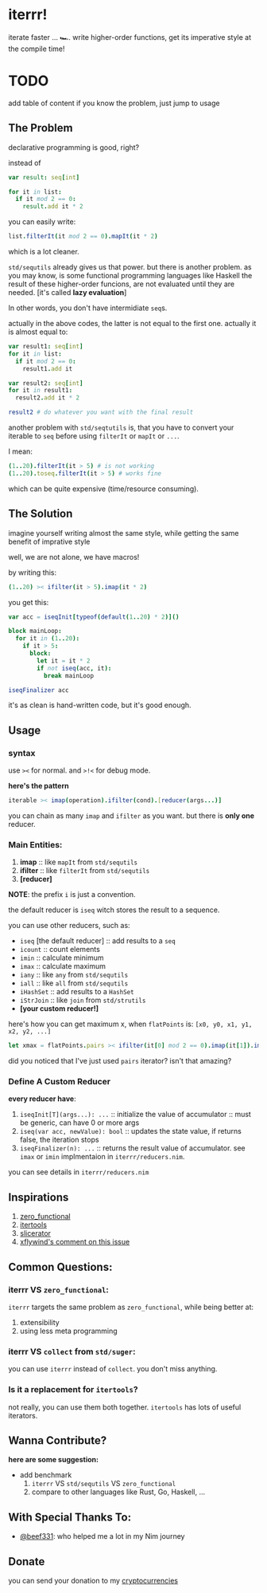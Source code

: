 # iterrr!
iterate faster ... 🏎️.
write higher-order functions, get its imperative style at the compile time!

# TODO 
add table of content
if you know the problem, just jump to usage

## The Problem
declarative programming is good, right? 

instead of 
```nim
var result: seq[int]

for it in list:
  if it mod 2 == 0:
    result.add it * 2
```

you can easily write:
```nim
list.filterIt(it mod 2 == 0).mapIt(it * 2)
```

which is a lot cleaner.

`std/sequtils` already gives us that power. but there is another problem. as you may know, is some functional programming languages like Haskell  the result of these higher-order funcions, are not evaluated until they are needed. [it's called **lazy evaluation**]

In other words, you don't have intermidiate `seq`s.

actually in the above codes, the latter is not equal to the first one. actually it is almost equal to:

```nim
var result1: seq[int]
for it in list:
  if it mod 2 == 0:
    result1.add it

var result2: seq[int]
for it in result1:
  result2.add it * 2

result2 # do whatever you want with the final result
```

another problem with `std/seqtutils` is, that you have to convert your iterable to `seq` before using `filterIt` or `mapIt` or `...`.

I mean:
```nim
(1..20).filterIt(it > 5) # is not working
(1..20).toseq.filterIt(it > 5) # works fine
```
which can be quite expensive (time/resource consuming).

## The Solution
imagine yourself writing almost the same style, while getting the same benefit of imprative style

well, we are not alone, we have macros!

by writing this:
```nim
(1..20) >< ifilter(it > 5).imap(it * 2)
```
you get this:
```nim
var acc = iseqInit[typeof(default(1..20) * 2)]()

block mainLoop:
  for it in (1..20):
    if it > 5:
      block:
        let it = it * 2
        if not iseq(acc, it):
          break mainLoop

iseqFinalizer acc
```

it's as clean is hand-written code, but it's good enough.

## Usage
### syntax
use `><` for normal.
and `>!<` for debug mode.

**here's the pattern**
```nim
iterable >< imap(operation).ifilter(cond).[reducer(args...)]
```
you can chain as many `imap` and `ifilter` as you want. but there is **only one** reducer.

### Main Entities:
1. **imap** :: like `mapIt` from `std/sequtils`
2. **ifilter** :: like `filterIt` from `std/sequtils`
3. **[reducer]**

**NOTE**: the prefix `i` is just a convention.

the default reducer is `iseq` witch stores the result to a sequence.

you can use other reducers, such as:
* `iseq` [the default reducer] :: add results to a `seq`
* `icount` :: count elements
* `imin` :: calculate minimum
* `imax` :: calculate maximum
* `iany` :: like `any` from `std/sequtils`
* `iall` :: like `all` from `std/sequtils`
* `iHashSet` :: add results to a `HashSet`
* `iStrJoin` :: like `join` from `std/strutils`
* **[your custom reducer!]**

here's how you can get maximum x, when `flatPoints` is: `[x0, y0, x1, y1, x2, y2, ...]`
```nim
let xmax = flatPoints.pairs >< ifilter(it[0] mod 2 == 0).imap(it[1]).imax()
```

did you noticed that I've just used `pairs` iterator? isn't that amazing?

### Define A Custom Reducer
**every reducer have**:
1. `iseqInit[T](args...): ...` :: initialize the value of accumulator :: must be generic, can have 0 or more args
2. `iseq(var acc, newValue): bool` :: updates the state value, if returns false, the iteration stops
3. `iseqFinalizer(n): ...` :: returns the result value of accumulator. see `imax` or `imin` implmentaion in `iterrr/reducers.nim`.

you can see details in `iterrr/reducers.nim`

## Inspirations
1. [zero_functional](https://github.com/zero-functional/zero-functional)
2. [itertools](https://github.com/narimiran/itertools)
3. [slicerator](https://github.com/beef331/slicerator)
4. [xflywind's comment on this issue](https://github.com/nim-lang/Nim/issues/18405#issuecomment-888391521)


## Common Questions:
### **iterrr** VS `zero_functional`:
`iterrr` targets the same problem as `zero_functional`, 
while being better at:
  1. extensibility
  2. using less meta programming

### **iterrr** VS `collect` from `std/suger`:
you can use `iterrr` instead of `collect`. 
you don't miss anything.

### Is it a replacement for `itertools`?
not really, you can use them both together.
`itertools` has lots of useful iterators.

## Wanna Contribute?
**here are some suggestion:**

* add benchmark
  1. `iterrr` VS `std/sequtils` VS `zero_functional`
  2. compare to other languages like Rust, Go, Haskell, ...


## With Special Thanks To:
* [@beef331](https://github.com/beef331): who helped me a lot in my Nim journey

## Donate
you can send your donation to my [cryptocurrencies](https://github.com/hamidb80/hamidb80/#cryptocurrencies)